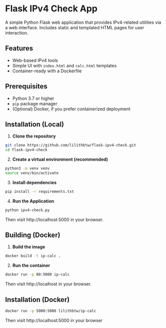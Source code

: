 # Flask IPv4 Check App

A simple Python Flask web application that provides IPv4-related utilities via a web interface. Includes static and templated HTML pages for user interaction.

## Features

- Web-based IPv4 tools
- Simple UI with `index.html` and `calc.html` templates
- Container-ready with a Dockerfile

## Prerequisites

- Python 3.7 or higher
- `pip` package manager
- (Optional) Docker, if you prefer containerized deployment

## Installation (Local)

1. **Clone the repository**
```bash
git clone https://github.com/lilithbtw/flask-ipv4-check.git
cd flask-ipv4-check
```

2. **Create a virtual environment (recommended)**

```bash
python3 -m venv venv
source venv/bin/activate
```

3. **Install dependencies**

```bash
pip install -r requirements.txt
```

4. **Run the Application**

```bash
python ipv4-check.py
```

Then visit http://localhost:5000 in your browser.


## Building (Docker)

1. **Build the image**
```bash
docker build -t ip-calc .
```

2. **Run the container**

```bash
docker run -p 80:5000 ip-calc
```

Then visit http://localhost in your browser.

## Installation (Docker)

```bash
docker run -p 5000:5000 lilithbtw/ip-calc
```

Then visit http://localhost:5000 in your browser
